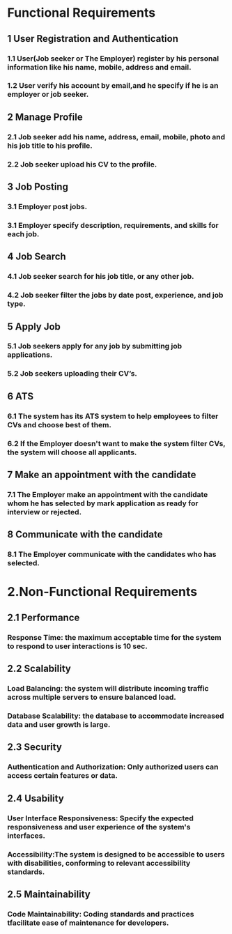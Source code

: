 # Functional Requirements
## 1 User Registration and Authentication   
### 1.1 User(Job seeker or The Employer) register by his personal information like his name, mobile, address and email. 
### 1.2 User verify his account by email,and he specify if he is an employer or job seeker.
## 2 Manage Profile
### 2.1 Job seeker add his name, address, email, mobile, photo and his job title to his profile.
### 2.2 Job seeker upload his CV  to the profile.
## 3 Job Posting
### 3.1 Employer post jobs.
### 3.1 Employer specify description, requirements, and skills for each job.
## 4 Job Search 
### 4.1 Job seeker search for his job title, or any other job.
### 4.2 Job seeker filter the jobs by date post, experience, and job type.
## 5 Apply Job
### 5.1 Job seekers apply for any job by submitting job applications.
### 5.2 Job seekers uploading their CV’s.
## 6 ATS
### 6.1 The system has its ATS system to help employees to filter CVs and choose best of them.
### 6.2 If the Employer doesn't want to make the system filter CVs, the system will choose all applicants.
## 7 Make an appointment with the candidate 
### 7.1 The Employer make an appointment with the candidate whom he has selected by mark application as ready for interview or rejected.
## 8 Communicate with the candidate
### 8.1 The Employer communicate with the candidates who has selected.
# 2.Non-Functional Requirements
## 2.1  Performance
### Response Time: the maximum acceptable time for the system to respond to user interactions is 10 sec.
## 2.2  Scalability
### Load Balancing: the system will distribute incoming traffic across multiple servers to ensure balanced load.
### Database Scalability: the database to accommodate increased data and user growth is large.
## 2.3 Security
### Authentication and Authorization: Only authorized users can access certain features or data.
## 2.4 Usability
### User Interface Responsiveness: Specify the expected responsiveness and user experience of the system's interfaces.
### Accessibility:The system is designed to be accessible to users with disabilities, conforming to relevant accessibility standards.
## 2.5  Maintainability
### Code Maintainability: Coding standards and practices tfacilitate ease of maintenance for developers.

 



